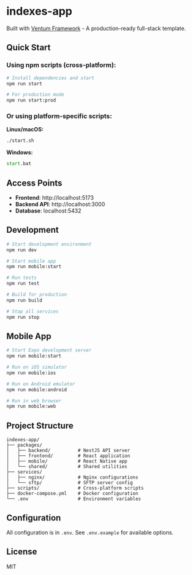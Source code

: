 # indexes-app

Built with [Ventum Framework](https://github.com/your-org/ventum-framework) - A production-ready full-stack template.

## Quick Start

### Using npm scripts (cross-platform):
```bash
# Install dependencies and start
npm run start

# For production mode
npm run start:prod
```

### Or using platform-specific scripts:

**Linux/macOS:**
```bash
./start.sh
```

**Windows:**
```cmd
start.bat
```

## Access Points

- **Frontend**: http://localhost:5173
- **Backend API**: http://localhost:3000
- **Database**: localhost:5432

## Development

```bash
# Start development environment
npm run dev

# Start mobile app
npm run mobile:start

# Run tests
npm run test

# Build for production
npm run build

# Stop all services
npm run stop
```

## Mobile App

```bash
# Start Expo development server
npm run mobile:start

# Run on iOS simulator
npm run mobile:ios

# Run on Android emulator
npm run mobile:android

# Run in web browser
npm run mobile:web
```

## Project Structure

```
indexes-app/
├── packages/
│   ├── backend/          # NestJS API server
│   ├── frontend/         # React application
│   ├── mobile/           # React Native app
│   └── shared/           # Shared utilities
├── services/
│   ├── nginx/            # Nginx configurations
│   └── sftp/             # SFTP server config
├── scripts/              # Cross-platform scripts
├── docker-compose.yml    # Docker configuration
└── .env                  # Environment variables
```

## Configuration

All configuration is in `.env`. See `.env.example` for available options.

## License

MIT
